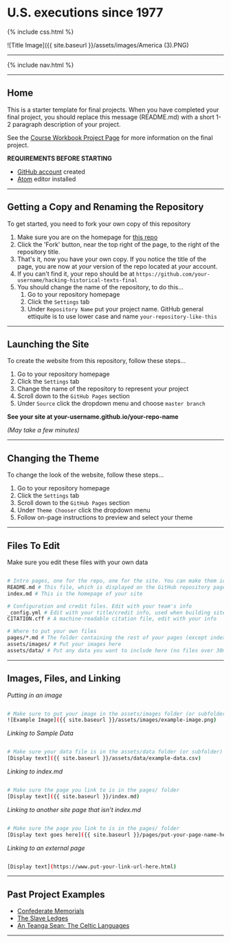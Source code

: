 # U.S. executions since 1977

{% include css.html %}

![Title Image]({{ site.baseurl }}/assets/images/America (3).PNG)


---

{% include nav.html %}

---

## Home

This is a starter template for final projects. When you have completed your final project, you should replace this message (README.md) with a short 1-2 paragraph description of your project.

See the [Course Workbook Project Page](https://theportus.github.io/hacking-historical-texts) for more information on the final project.

**REQUIREMENTS BEFORE STARTING**
+ [GitHub account](https://github.com) created
+ [Atom](https://atom.io) editor installed

---

## Getting a Copy and Renaming the Repository

To get started, you need to fork your own copy of this repository

1. Make sure you are on the homepage for [this repo](https://github.com/usf-portal/hacking-historical-texts-final)
2. Click the 'Fork' button, near the top right of the page, to the right of the repository title.
3. That's it, now you have your own copy. If you notice the title of the page, you are now at *your* version of the repo located at *your* account.
4. If you can't find it, your repo should be at `https://github.com/your-username/hacking-historical-texts-final`
5. You should change the name of the repository, to do this...
    1. Go to your repository homepage
    2. Click the `Settings` tab
    3. Under `Repository Name` put your project name. GitHub general ettiquite is to use lower case and name `your-repository-like-this`

---

## Launching the Site

To create the website from this repository, follow these steps...

1. Go to your repository homepage
2. Click the `Settings` tab
3. Change the name of the repository to represent your project
4. Scroll down to the `GitHub Pages` section
5. Under `Source` click the dropdown menu and choose `master branch`

**See your site at your-username.github.io/your-repo-name**

*(May take a few minutes)*

---

## Changing the Theme

To change the look of the website, follow these steps...

1. Go to your repository homepage
2. Click the `Settings` tab
3. Scroll down to the `GitHub Pages` section
4. Under `Theme Chooser` click the dropdown menu
5. Follow on-page instructions to preview and select your theme

---

## Files To Edit

Make sure you edit these files with your own data

```sh

# Intro pages, one for the repo, one for the site. You can make them identical
README.md # This file, which is displayed on the GitHub repository page
index.md # This is the homepage of your site

# Configuration and credit files. Edit with your team's info
_config.yml # Edit with your title/credit info, used when building site
CITATION.cff # A machine-readable citation file, edit with your info

# Where to put your own files
pages/*.md # The folder containing the rest of your pages (except index.md)
assets/images/ # Put your images here
assets/data/ # Put any data you want to include here (no files over 30mb)

```

---

## Images, Files, and Linking

*Putting in an image*

```sh

# Make sure to put your image in the assets/images folder (or subfolder)
![Example Image]({{ site.baseurl }}/assets/images/example-image.png)

```

*Linking to Sample Data*

```sh

# Make sure your data file is in the assets/data folder (or subfolder)
[Display text]({{ site.baseurl }}/assets/data/example-data.csv)

```

*Linking to index.md*

```sh

# Make sure the page you link to is in the pages/ folder
[Display text]({{ site.baseurl }}/index.md)

```

*Linking to another site page that isn't index.md*

```sh

# Make sure the page you link to is in the pages/ folder
[Display text goes here]({{ site.baseurl }}/pages/put-your-page-name-here.md)

```

*Linking to an external page*

```sh

[Display text](https://www.put-your-link-url-here.html)

```

---

## Past Project Examples

* [Confederate Memorials](http://confederate-memorials-project.readthedocs.io/)
* [The Slave Ledges](http://slave-ledger.readthedocs.io/en/latest/)
* [An Teanga Sean: The Celtic Languages](http://an-teanga-sean-the-celtic-languages.readthedocs.io/)

---
